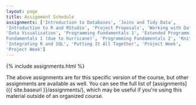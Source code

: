 ```yaml
---
layout: page
title: Assignment Schedule
assignments: ['Introduction to Databases', 'Joins and Tidy Data',
'Introduction to R and RStudio', 'Project Proposals', 'Working with Data', 
'Data Visualization', 'Programming Fundamentals 1', 'Extended Programming
Fundamentals 1 (due to hurricane)', 'Programming Fundamentals 2', 'Knitr', 'Working with Spatial Data', 'Version Control Basics',
'Integrating R and SQL', 'Putting It All Together', 'Project Week',
'Project Week']
---
```


{% include assignments.html %}

The above assignments are for this specific version of the course, but other
assignments are available as well. You can see the full list of
[assignments]({{ site.baseurl }}/assignments/), which may be useful if you're using this material
outside of an organized course.

<!-- Schedule Management
- Update the `assignments:` list with `title:` from `assignments/` files. 
- Add 'Template' to `assignments:` to view the course template from `docs/`. 
- The remaining content should be left AS IS.
-->

